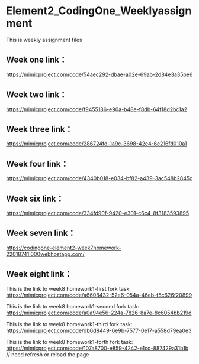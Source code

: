 # Element2_CodingOne_Weeklyassignment
This is weekly assignment files
## Week one link：
https://mimicproject.com/code/54aec292-dbae-a02e-69ab-2d84e3a35be6
## Week two link：
https://mimicproject.com/code/f9455186-e90a-b48e-f8db-64f18d2bc1a2
## Week three link：
https://mimicproject.com/code/286724fd-1a9c-3698-42e4-6c216fd010a1
## Week four link：
https://mimicproject.com/code/4340b018-e034-bf82-a439-3ac548b2845c 
## Week six link：
https://mimicproject.com/code/334fd90f-9420-e301-c6c4-8f3183593895
## Week seven link：
https://codingone-element2-week7homework-22018741.000webhostapp.com/
## Week eight link：
This is the link to week8 homework1-first fork task:
https://mimicproject.com/code/a6608432-52e6-054a-46eb-f5c626f20899

This is the link to week8 homework1-second fork task:
https://mimicproject.com/code/a0a94e56-224a-7826-8a7e-8c6054bb219d

This is the link to week8 homework1-third fork task:
https://mimicproject.com/code/db6d8449-6e9b-7577-0e17-a558d79ea0e3

This is the link to week8 homework1-forth fork task:
https://mimicproject.com/code/107a8700-e859-4242-e1cd-887429a31b1b // need refresh or reload the page
